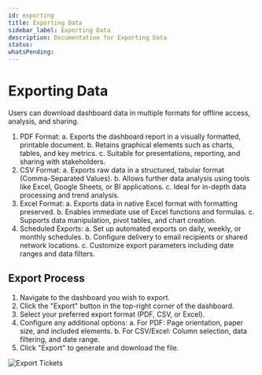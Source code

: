 ```yaml
---
id: exporting
title: Exporting Data
sidebar_label: Exporting Data
description: Documentation for Exporting Data
status: 
whatsPending: 
---
```


# Exporting Data

Users can download dashboard data in multiple formats for offline access, analysis, and sharing.

1. PDF Format:
   a. Exports the dashboard report in a visually formatted, printable document.
   b. Retains graphical elements such as charts, tables, and key metrics.
   c. Suitable for presentations, reporting, and sharing with stakeholders.
2. CSV Format:
   a. Exports raw data in a structured, tabular format (Comma-Separated Values).
   b. Allows further data analysis using tools like Excel, Google Sheets, or BI applications.
   c. Ideal for in-depth data processing and trend analysis.
3. Excel Format:
   a. Exports data in native Excel format with formatting preserved.
   b. Enables immediate use of Excel functions and formulas.
   c. Supports data manipulation, pivot tables, and chart creation.
4. Scheduled Exports:
   a. Set up automated exports on daily, weekly, or monthly schedules.
   b. Configure delivery to email recipients or shared network locations.
   c. Customize export parameters including date ranges and data filters.

## Export Process

1. Navigate to the dashboard you wish to export.
2. Click the "Export" button in the top-right corner of the dashboard.
3. Select your preferred export format (PDF, CSV, or Excel).
4. Configure any additional options:
   a. For PDF: Page orientation, paper size, and included elements.
   b. For CSV/Excel: Column selection, data filtering, and date range.
5. Click "Export" to generate and download the file.

![Export Tickets](/img/Helpdesk/Export_Tickets.jpg)
